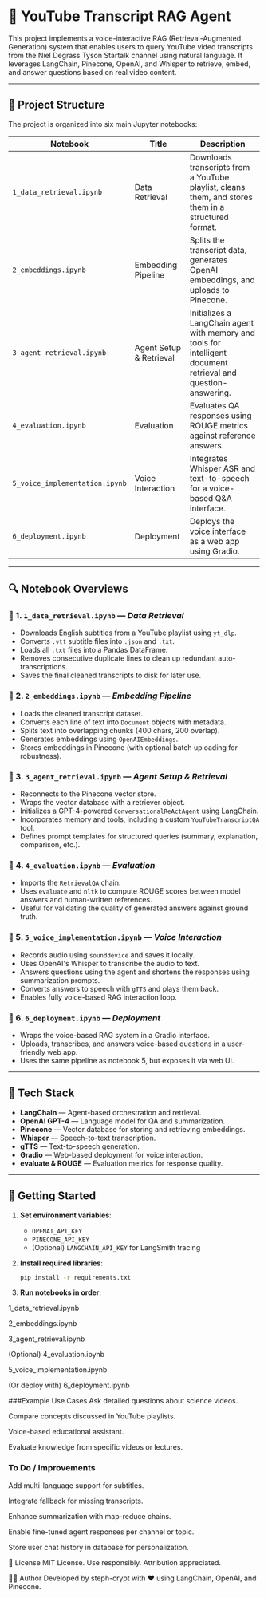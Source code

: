 # 🎥 YouTube Transcript RAG Agent

This project implements a voice-interactive RAG (Retrieval-Augmented Generation) system that enables users to query YouTube video transcripts from the Niel Degrass Tyson Startalk channel using natural language. It leverages LangChain, Pinecone, OpenAI, and Whisper to retrieve, embed, and answer questions based on real video content.

---

## 📁 Project Structure

The project is organized into six main Jupyter notebooks:

| Notebook | Title                      | Description |
|----------|---------------------------|-------------|
| `1_data_retrieval.ipynb` | Data Retrieval | Downloads transcripts from a YouTube playlist, cleans them, and stores them in a structured format. |
| `2_embeddings.ipynb`     | Embedding Pipeline | Splits the transcript data, generates OpenAI embeddings, and uploads to Pinecone. |
| `3_agent_retrieval.ipynb`| Agent Setup & Retrieval | Initializes a LangChain agent with memory and tools for intelligent document retrieval and question-answering. |
| `4_evaluation.ipynb`     | Evaluation | Evaluates QA responses using ROUGE metrics against reference answers. |
| `5_voice_implementation.ipynb` | Voice Interaction | Integrates Whisper ASR and text-to-speech for a voice-based Q&A interface. |
| `6_deployment.ipynb`     | Deployment | Deploys the voice interface as a web app using Gradio. |

---

## 🔍 Notebook Overviews

### 📘 1. `1_data_retrieval.ipynb` — *Data Retrieval*
- Downloads English subtitles from a YouTube playlist using `yt_dlp`.
- Converts `.vtt` subtitle files into `.json` and `.txt`.
- Loads all `.txt` files into a Pandas DataFrame.
- Removes consecutive duplicate lines to clean up redundant auto-transcriptions.
- Saves the final cleaned transcripts to disk for later use.

### 📘 2. `2_embeddings.ipynb` — *Embedding Pipeline*
- Loads the cleaned transcript dataset.
- Converts each line of text into `Document` objects with metadata.
- Splits text into overlapping chunks (400 chars, 200 overlap).
- Generates embeddings using `OpenAIEmbeddings`.
- Stores embeddings in Pinecone (with optional batch uploading for robustness).

### 📘 3. `3_agent_retrieval.ipynb` — *Agent Setup & Retrieval*
- Reconnects to the Pinecone vector store.
- Wraps the vector database with a retriever object.
- Initializes a GPT-4-powered `ConversationalReActAgent` using LangChain.
- Incorporates memory and tools, including a custom `YouTubeTranscriptQA` tool.
- Defines prompt templates for structured queries (summary, explanation, comparison, etc.).

### 📘 4. `4_evaluation.ipynb` — *Evaluation*
- Imports the `RetrievalQA` chain.
- Uses `evaluate` and `nltk` to compute ROUGE scores between model answers and human-written references.
- Useful for validating the quality of generated answers against ground truth.

### 📘 5. `5_voice_implementation.ipynb` — *Voice Interaction*
- Records audio using `sounddevice` and saves it locally.
- Uses OpenAI's Whisper to transcribe the audio to text.
- Answers questions using the agent and shortens the responses using summarization prompts.
- Converts answers to speech with `gTTS` and plays them back.
- Enables fully voice-based RAG interaction loop.

### 📘 6. `6_deployment.ipynb` — *Deployment*
- Wraps the voice-based RAG system in a Gradio interface.
- Uploads, transcribes, and answers voice-based questions in a user-friendly web app.
- Uses the same pipeline as notebook 5, but exposes it via web UI.

---

## 🧠 Tech Stack

- **LangChain** — Agent-based orchestration and retrieval.
- **OpenAI GPT-4** — Language model for QA and summarization.
- **Pinecone** — Vector database for storing and retrieving embeddings.
- **Whisper** — Speech-to-text transcription.
- **gTTS** — Text-to-speech generation.
- **Gradio** — Web-based deployment for voice interaction.
- **evaluate & ROUGE** — Evaluation metrics for response quality.

---

## 🚀 Getting Started

1. **Set environment variables**:
   - `OPENAI_API_KEY`
   - `PINECONE_API_KEY`
   - (Optional) `LANGCHAIN_API_KEY` for LangSmith tracing

2. **Install required libraries**:
   ```bash
   pip install -r requirements.txt


3. **Run notebooks in order**:

1_data_retrieval.ipynb

2_embeddings.ipynb

3_agent_retrieval.ipynb

(Optional) 4_evaluation.ipynb

5_voice_implementation.ipynb

(Or deploy with) 6_deployment.ipynb

###Example Use Cases
Ask detailed questions about science videos.

Compare concepts discussed in YouTube playlists.

Voice-based educational assistant.

Evaluate knowledge from specific videos or lectures.

### To Do / Improvements
Add multi-language support for subtitles.

Integrate fallback for missing transcripts.

Enhance summarization with map-reduce chains.

Enable fine-tuned agent responses per channel or topic.

Store user chat history in database for personalization.

📄 License
MIT License. Use responsibly. Attribution appreciated.

👨‍💻 Author
Developed by steph-crypt with ❤️ using LangChain, OpenAI, and Pinecone.

